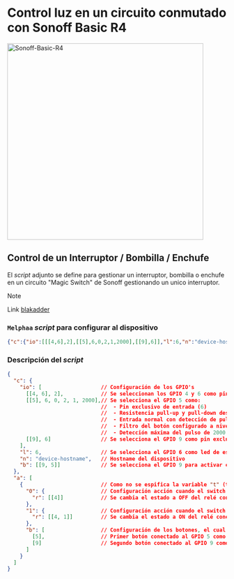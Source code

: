 # Control luz en un circuito conmutado con Sonoff Basic R4

<img src="https://templates.blakadder.com/assets/device_images/sonoff_BASICR4.webp" alt="Sonoff-Basic-R4" width="450"/>

## Control de un Interruptor / Bombilla / Enchufe

El _script_ adjunto se define para gestionar un interruptor, bombilla o enchufe en un circuito "Magic Switch" de Sonoff gestionando un unico interruptor.

> [!NOTE]
> Link [blakadder](https://templates.blakadder.com/sonoff_BASICR4.html)

### `Melphaa` _script_ para configurar al dispositivo

```json
{"c":{"io":[[[4,6],2],[[5],6,0,2,1,2000],[[9],6]],"l":6,"n":"device-hostname","b":[[9,5]]},"a":[{"0":{"r":[[4]]},"1":{"r":[[4,1]]},"b":[[5],[9]]}]}
```

### Descripción del _script_

```json
{
  "c": {
    "io": [                   // Configuración de los GPIO's
      [[4, 6], 2],            // Se seleccionan los GPIO 4 y 6 como pines de salida
      [[5], 6, 0, 2, 1, 2000],// Se selecciona el GPIO 5 como:
                              //  - Pin exclusivo de entrada (6)
                              //  - Resistencia pull-up y pull-down deshabilitadas  (0)
                              //  - Entrada normal con detección de pulsos (2)
                              //  - Filtro del botón configurado a nivel "soft" para el sistema anti rebote tras activar/desactivar el interruptor/conmutador
                              //  - Detección máxima del pulso de 2000 ms
      [[9], 6]                // Se selecciona el GPIO 9 como pin exclusivo de entrada con entrada binaria para interruptor/conmutador
    ],
    "l": 6,                   // Se selecciona el GPIO 6 como led de estado del dispositivo
    "n": "device-hostname",   // Hostname del dispositivo
    "b": [[9, 5]]             // Se selecciona el GPIO 9 para activar el modo setup tras mantener pulsado el botón 8 segundos (opción 5)
  },
  "a": [
    {                         // Como no se espifica la variable "t" (tipo de servicio), se configura como un accesorio del tipo switch (valor por defecto)
      "0": {                  // Configuración acción cuando el switch de Homekit está a OFF
        "r": [[4]]            // Se cambia el estado a OFF del relé conectado a la GPIO 4 hasta que vuelva a activarse
      },
      "1": {                  // Configuración acción cuando el switch de Homekit está a ON
        "r": [[4, 1]]         // Se cambia el estado a ON del relé conectado a la GPIO 4 hasta que vuelva a activarse
      },
      "b": [                  // Configuración de los botones, el cual debe ser una array
        [5],                  // Primer botón conectado al GPIO 5 como "pulsación simple" (valor por defecto al no estar especificado)
        [9]                   // Segundo botón conectado al GPIO 9 como "pulsación simple" (valor por defecto al no estar especificado)
      ]
    }
  ]
}
```
